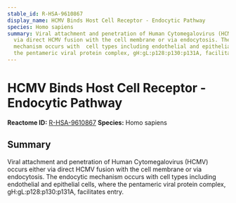 ```yaml
---
stable_id: R-HSA-9610867
display_name: HCMV Binds Host Cell Receptor - Endocytic Pathway
species: Homo sapiens
summary: Viral attachment and penetration of Human Cytomegalovirus (HCMV) occurs either
  via direct HCMV fusion with the cell membrane or via endocytosis. The endocytic
  mechanism occurs with  cell types including endothelial and epithelial cells, where
  the pentameric viral protein complex, gH:gL:p128:p130:p131A, facilitates entry.
---
```


# HCMV Binds Host Cell Receptor - Endocytic Pathway
**Reactome ID:** [R-HSA-9610867](https://reactome.org/content/detail/R-HSA-9610867)
**Species:** Homo sapiens

## Summary

Viral attachment and penetration of Human Cytomegalovirus (HCMV) occurs either via direct HCMV fusion with the cell membrane or via endocytosis. The endocytic mechanism occurs with  cell types including endothelial and epithelial cells, where the pentameric viral protein complex, gH:gL:p128:p130:p131A, facilitates entry.
